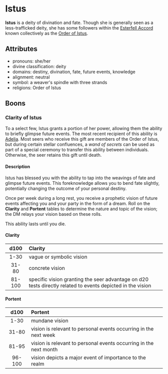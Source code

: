 # Istus

**Istus** is a deity of divination and fate. Though she is generally seen as a less-trafficked deity, she has some followers within the [Esterfell Accord](../../societies/esterfell-accord) known collectively as the [Order of Istus](../../organizations/order-of-istus).

## Attributes

- pronouns: she/her
- divine classification: deity
- domains: destiny, divination, fate, future events, knowledge
- alignment: neutral
- symbol: a weaver's spindle with three strands
- religions: Order of Istus

## Boons

### Clarity of Istus

To a select few, Istus grants a portion of her power, allowing them the ability to briefly glimpse future events. The most recent recipient of this ability is [Adelia](../../societies/esterfell-accord/citizenry/adelia). Most seers who receive this gift are members of the Order of Istus, but during certain stellar confluences, a _wand of secrets_ can be used as part of a special ceremony to transfer this ability between individuals. Otherwise, the seer retains this gift until death.

#### Description

Istus has blessed you with the ability to tap into the weavings of fate and glimpse future events. This foreknowledge allows you to bend fate slightly, potentially changing the outcome of your personal destiny.

Once per week during a long rest, you receive a prophetic vision of future events affecting you and your party in the form of a dream. Roll on the **Clarity** and **Portent** tables to determine the nature and topic of the vision; the DM relays your vision based on these rolls.

This ability lasts until you die.

#### Clarity
|  d100  | Clarity |
|:------:|:--------|
|  1-30  | vague or symbolic vision |
|  31-80 | concrete vision |
| 81-100 | specific vision granting the seer advantage on d20 tests directly related to events depicted in the vision |

#### Portent
|  d100  | Portent |
|:------:|:--------|
|  1-30  | mundane vision |
|  31-80 | vision is relevant to personal events occurring in the next week |
|  81-95 | vision is relevant to personal events occurring in the next month |
| 96-100 | vision depicts a major event of importance to the realm |
